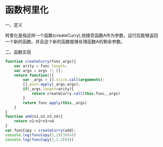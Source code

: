 # 函数柯里化

一、定义

柯里化是指这样一个函数(createCurry),他接受函数A作为参数，运行后能够返回一个新的函数。并且这个新的函数能够处理函数A的剩余参数。

二、函数实现

```javascript
function createCurry(func,args){
    var arity = func.length;
    var args = args || [];
    return function(){
        var _args = [].slice.call(arguments);
        [].push.apply(_args,args);
        if(_args.length<arity){
            return createCurry.call(this,func,_args)
        }
        return func.apply(this,_args)
    }
}
function add(n1,n2,n3,n4){
    return n1+n2+n3+n4
}
var funcCopy = createCurry(add);
console.log(funcCopy(1,2)(3)(4))
console.log(funcCopy(1,2,3)(4))
```

